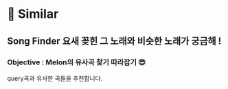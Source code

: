 # 🎵 Similar
## Song Finder 요새 꽂힌 그 노래와 비슷한 노래가 궁금해 !
### Objective : Melon의 유사곡 찾기 따라잡기 😎
query곡과 유사한 곡들을 추천합니다.
